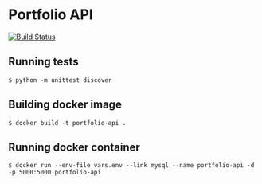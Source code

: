 # Portfolio API
[![Build Status](https://travis-ci.org/narhen/portfolio-api.svg?branch=master)](https://travis-ci.org/narhen/portfolio-api)


## Running tests
```
$ python -m unittest discover
```

## Building docker image
```
$ docker build -t portfolio-api .
```

## Running docker container
```
$ docker run --env-file vars.env --link mysql --name portfolio-api -d -p 5000:5000 portfolio-api
```
